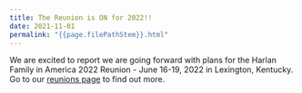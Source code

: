 ```yaml
---
title: The Reunion is ON for 2022!!
date: 2021-11-01
permalink: "{{page.filePathStem}}.html"
---
```


We are excited to report we are going forward with plans for the Harlan Family in America 2022 Reunion - June 16-19, 2022 in Lexington, Kentucky. Go to our [reunions page](/reunions.html) to find out more. 


